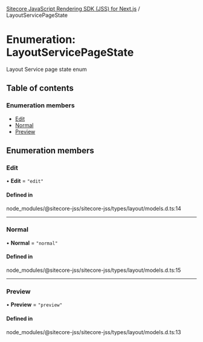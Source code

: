 [Sitecore JavaScript Rendering SDK (JSS) for Next.js](../README.md) / LayoutServicePageState

# Enumeration: LayoutServicePageState

Layout Service page state enum

## Table of contents

### Enumeration members

- [Edit](LayoutServicePageState.md#edit)
- [Normal](LayoutServicePageState.md#normal)
- [Preview](LayoutServicePageState.md#preview)

## Enumeration members

### Edit

• **Edit** = `"edit"`

#### Defined in

node_modules/@sitecore-jss/sitecore-jss/types/layout/models.d.ts:14

___

### Normal

• **Normal** = `"normal"`

#### Defined in

node_modules/@sitecore-jss/sitecore-jss/types/layout/models.d.ts:15

___

### Preview

• **Preview** = `"preview"`

#### Defined in

node_modules/@sitecore-jss/sitecore-jss/types/layout/models.d.ts:13
